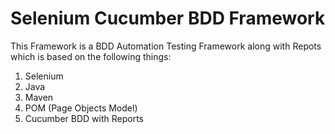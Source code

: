 # Selenium Cucumber BDD Framework
This Framework is a BDD Automation Testing Framework along with Repots which is based on the following things:
1. Selenium 
2. Java
3. Maven
4. POM (Page Objects Model)
5. Cucumber BDD with Reports
